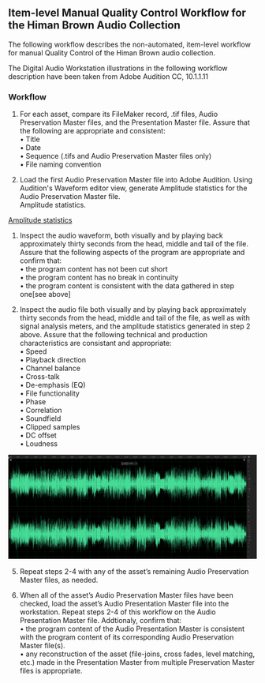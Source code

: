 ## Item-level Manual Quality Control Workflow for the Himan Brown Audio Collection

The following workflow describes the non-automated, item-level workflow for manual Quality Control of the Himan Brown audio collection.

The Digital Audio Workstation illustrations in the following workflow description have been taken from Adobe Audition CC, 10.1.1.11 

### Workflow

1.	For each asset, compare its FileMaker record, .tif files, Audio Preservation Master files, and the Presentation Master file.  Assure that the following are appropriate and consistent:  
•	Title  
•	Date  
•	Sequence (.tifs and Audio Preservation Master files only)  
•	File naming convention  
  

2.	Load the first Audio Preservation Master file into Adobe Audition.  Using Audition's Waveform editor view, generate Amplitude statistics for the Audio Preservation Master file.    
Amplitude statistics.  

[Amplitude statistics](qc_1.jpg)

1.	Inspect the audio waveform, both visually and by playing back approximately thirty seconds from the head, middle and tail of the file.  Assure that the following aspects of the program are appropriate and confirm that:  
•	the program content has not been cut short  
•	the program content has no break in continuity  
•	the program content is consistent with the data gathered in step one[see above]  

4.	Inspect the audio file both visually and by playing back approximately thirty seconds from the head, middle and tail of the file, as well as with signal analysis meters, and the amplitude statistics generated in step 2 above.   Assure that the following technical and production characteristics are consistant and appropriate:  
•	Speed  
•	Playback direction  
•	Channel balance  
•	Cross-talk  
•	De-emphasis (EQ)  
•	File functionality  
•	Phase    
•	Correlation  
•	Soundfield   
•	Clipped samples  
•	DC offset  
•	Loudness  

![Waveform](qc_2.jpg)

5.	Repeat steps 2-4 with any of the asset’s remaining Audio Preservation Master files, as needed.    
	
6.	When all of the asset’s Audio Preservation Master files have been checked, load the asset’s Audio Presentation Master file into the workstation.  Repeat steps 2-4 of this workflow on the Audio Presentation Master file. Addtionaly, confirm that:      
•	the program content of the Audio Presentation Master is consistent with the program content of its corresponding Audio Preservation Master file(s).  
•	any reconstruction of the asset (file-joins, cross fades, level matching, etc.) made in the Presentation Master from multiple Preservation Master files is appropriate.

